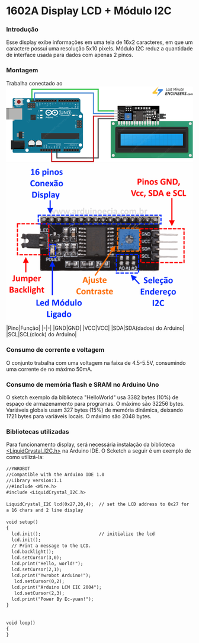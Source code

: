 
# 1602A Display LCD + Módulo I2C
### Introdução
Esse display exibe informações em uma tela de 16x2 caracteres, em que um caractere possui uma resolução 5x10 pixels. Módulo I2C reduz a quantidade de interface usada para dados com apenas 2 pinos.
### Montagem
Trabalha conectado ao
![lcd](lcd.png) ![config](config.png)
|Pino|Função|
|-|-|
|GND|GND|
|VCC|VCC|
|SDA|SDA(dados) do Arduino|
|SCL|SCL(clock) do Arduino|

### Consumo de corrente e voltagem
O conjunto trabalha com uma voltagem na faixa de 4.5-5.5V, consumindo uma corrente de no máximo 50mA.
### Consumo de memória flash e SRAM no Arduino Uno
O sketch exemplo da biblioteca "HelloWorld" usa 3382 bytes (10%) de espaço de armazenamento para programas. O máximo são 32256 bytes.
Variáveis globais usam 327 bytes (15%) de memória dinâmica, deixando 1721 bytes para variáveis locais. O máximo são 2048 bytes.
### Bibliotecas utilizadas
Para funcionamento display, será necessária instalação da biblioteca [<LiquidCrystal_I2C.h>](https://www.arduino.cc/reference/en/libraries/liquidcrystal-i2c/) na Arduino IDE. O Scketch a seguir é um exemplo de como utilizá-la:
```
//YWROBOT
//Compatible with the Arduino IDE 1.0
//Library version:1.1
//#include <Wire.h> 
#include <LiquidCrystal_I2C.h>

LiquidCrystal_I2C lcd(0x27,20,4);  // set the LCD address to 0x27 for a 16 chars and 2 line display

void setup()
{
  lcd.init();                      // initialize the lcd 
  lcd.init();
  // Print a message to the LCD.
  lcd.backlight();
  lcd.setCursor(3,0);
  lcd.print("Hello, world!");
  lcd.setCursor(2,1);
  lcd.print("Ywrobot Arduino!");
   lcd.setCursor(0,2);
  lcd.print("Arduino LCM IIC 2004");
   lcd.setCursor(2,3);
  lcd.print("Power By Ec-yuan!");
}


void loop()
{
}
```
